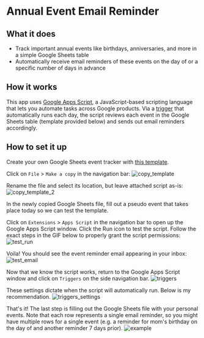 # Annual Event Email Reminder
## What it does
- Track important annual events like birthdays, anniversaries, and more in a simple Google Sheets table
- Automatically receive email reminders of these events on the day of or a specific number of days in advance

## How it works
This app uses [Google Apps Script](https://developers.google.com/apps-script), a JavaScript-based scripting language that lets you automate tasks across Google products. Via a [trigger](https://developers.google.com/apps-script/guides/triggers) that automatically runs each day, the script reviews each event in the Google Sheets table (template provided below) and sends out email reminders accordingly.

## How to set it up
Create your own Google Sheets event tracker with [this template](https://docs.google.com/spreadsheets/d/1gI6FTBnFJY-zWDmW_PmA8pUEZJagkbV-0GhxQB0TtxA/edit#gid=0). 

Click on `File` > `Make a copy` in the navigation bar:
![copy_template](https://github.com/quandollar/event-email-reminder/blob/main/demo_assets/copy_template.png)

Rename the file and select its location, but leave attached script as-is:
![copy_template_2](https://github.com/quandollar/event-email-reminder/blob/main/demo_assets/copy_template_2.png)

In the newly copied Google Sheets file, fill out a pseudo event that takes place today so we can test the template.

Click on `Extensions` > `Apps Script` in the navigation bar to open up the Google Apps Script window. Click the Run icon to test the script. Follow the exact steps in the GIF below to properly grant the script permissions:
![test_run](https://github.com/quandollar/event-email-reminder/blob/main/demo_assets/test_run.gif)

Voila! You should see the event reminder email appearing in your inbox:
![test_email](https://github.com/quandollar/event-email-reminder/blob/main/demo_assets/test_email.png)

Now that we know the script works, return to the Google Apps Script window and click on `Triggers` on the side navigation bar.
![triggers](https://github.com/quandollar/event-email-reminder/blob/main/demo_assets/triggers.png)

These settings dictate when the script will automatically run. Below is my recommendation.
![triggers_settings](https://github.com/quandollar/event-email-reminder/blob/main/demo_assets/triggers_settings.png)

That's it! The last step is filling out the Google Sheets file with your personal events. Note that each row represents a single email reminder, so you might have multiple rows for a single event (e.g. a reminder for mom's birthday on the day of and another reminder 7 days prior).
![example](https://github.com/quandollar/event-email-reminder/blob/main/demo_assets/example.png)